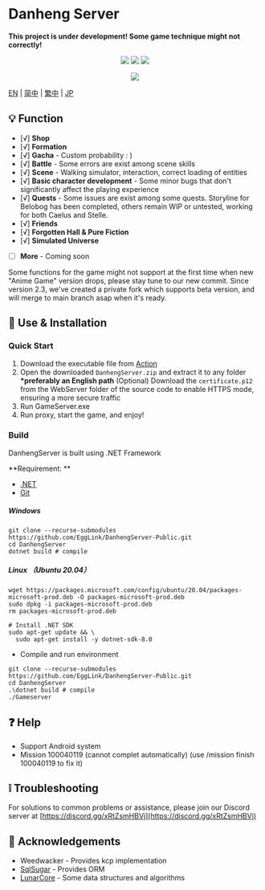 # Danheng Server

**__This project is under development! Some game technique might not correctly!__**

<p align="center">
<a href="https://visualstudio.com"><img src="https://img.shields.io/badge/Visual%20Studio-000000.svg?style=for-the-badge&logo=visual-studio&logoColor=white" /></a>
<a href="https://dotnet.microsoft.com/"><img src="https://img.shields.io/badge/.NET-000000.svg?style=for-the-badge&logo=.NET&logoColor=white" /></a>
<a href="https://www.gnu.org/"><img src="https://img.shields.io/badge/GNU-000000.svg?style=for-the-badge&logo=GNU&logoColor=white" /></a>
</p>
<p align="center">
  <a href="https://discord.gg/xRtZsmHBVj"><img src="https://img.shields.io/badge/Discord%20Server-000000.svg?style=for-the-badge&logo=Discord&logoColor=white" /></a>
</p>

[EN](README.md) | [简中](docs/README_zh-CN.md) | [繁中](docs/README_zh-CN.md) | [JP](docs/README_ja-JP.md)

## 💡 Function

- [√] **Shop**
- [√] **Formation**
- [√] **Gacha** - Custom probability : )
- [√] **Battle** - Some errors are exist among scene skills
- [√] **Scene** - Walking simulator, interaction, correct loading of entities
- [√] **Basic character development** - Some minor bugs that don't significantly affect the playing experience
- [√] **Quests** - Some issues are exist among some quests. Storyline for Belobog has been completed, others remain WIP or untested, working for both Caelus and Stelle.
- [√] **Friends**
- [√] **Forgotten Hall & Pure Fiction**
- [√] **Simulated Universe**

- [ ] **More**  - Coming soon

Some functions for the game might not support at the first time when new "Anime Game" version drops, please stay tune to our new commit. Since version 2.3, we've created a private fork which supports beta version, and will merge to main branch asap when it's ready.

## 🍗 Use & Installation

### Quick Start

1. Download the executable file from [Action](https://github.com/EggLink/DanhengServer-Public/actions)
2. Open the downloaded `DanhengServer.zip` and extract it to any folder __*preferably an English path__
   (Optional) Download the `certificate.p12` from the WebServer folder of the source code to enable HTTPS mode, ensuring a more secure traffic
3. Run GameServer.exe
4. Run proxy, start the game, and enjoy!

### Build

DanhengServer is built using .NET Framework

**Requirement: **

- [.NET](https://dotnet.microsoft.com/)
- [Git](https://git-scm.com/downloads)

##### Windows

```shell
git clone --recurse-submodules https://github.com/EggLink/DanhengServer-Public.git
cd DanhengServer
dotnet build # compile
```
##### Linux （Ubuntu 20.04）
```shell
wget https://packages.microsoft.com/config/ubuntu/20.04/packages-microsoft-prod.deb -O packages-microsoft-prod.deb
sudo dpkg -i packages-microsoft-prod.deb
rm packages-microsoft-prod.deb

# Install .NET SDK
sudo apt-get update && \
  sudo apt-get install -y dotnet-sdk-8.0
```

- Compile and run environment
```shell
git clone --recurse-submodules https://github.com/EggLink/DanhengServer-Public.git
cd DanhengServer
.\dotnet build # compile
./Gameserver
```

## ❓ Help

- Support Android system
- Mission 100040119 (cannot complet automatically) (use /mission finish 100040119 to fix it)

## ❕️ Troubleshooting

For solutions to common problems or assistance, please join our Discord server at [https://discord.gg/xRtZsmHBVj](https://discord.gg/xRtZsmHBVj)

## 🙌 Acknowledgements

- Weedwacker - Provides kcp implementation
- [SqlSugar](https://github.com/donet5/SqlSugar) - Provides ORM
- [LunarCore](https://github.com/Melledy/LunarCore) - Some data structures and algorithms
